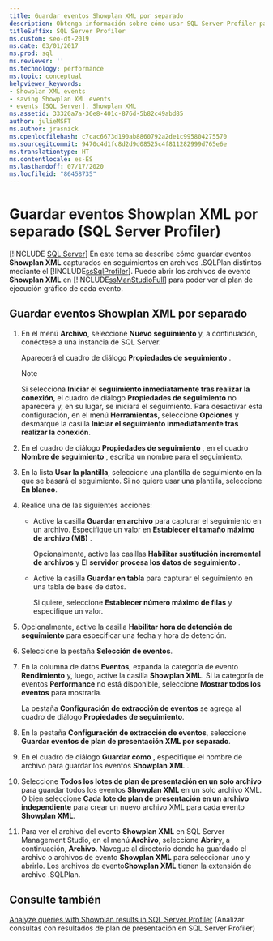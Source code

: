 ```yaml
---
title: Guardar eventos Showplan XML por separado
description: Obtenga información sobre cómo usar SQL Server Profiler para guardar en archivos independientes los eventos Showplan XML capturados mediante seguimiento. Abra los archivos en SQL Server Management Studio.
titleSuffix: SQL Server Profiler
ms.custom: seo-dt-2019
ms.date: 03/01/2017
ms.prod: sql
ms.reviewer: ''
ms.technology: performance
ms.topic: conceptual
helpviewer_keywords:
- Showplan XML events
- saving Showplan XML events
- events [SQL Server], Showplan XML
ms.assetid: 33320a7a-36e8-401c-876d-5b82c49abd85
author: julieMSFT
ms.author: jrasnick
ms.openlocfilehash: c7cac6673d190ab8860792a2de1c995804275570
ms.sourcegitcommit: 9470c4d1fc8d2d9d08525c4f811282999d765e6e
ms.translationtype: HT
ms.contentlocale: es-ES
ms.lasthandoff: 07/17/2020
ms.locfileid: "86458735"
---
```

# <a name="save-showplan-xml-events-separately-sql-server-profiler"></a>Guardar eventos Showplan XML por separado (SQL Server Profiler)
 [!INCLUDE [SQL Server](../../includes/applies-to-version/sqlserver.md)]
  En este tema se describe cómo guardar eventos **Showplan XML** capturados en seguimientos en archivos .SQLPlan distintos mediante el [!INCLUDE[ssSqlProfiler](../../includes/sssqlprofiler-md.md)]. Puede abrir los archivos de evento **Showplan XML** en [!INCLUDE[ssManStudioFull](../../includes/ssmanstudiofull-md.md)] para poder ver el plan de ejecución gráfico de cada evento.  
  
## <a name="save-showplan-xml-events-separately"></a>Guardar eventos Showplan XML por separado  
  
1. En el menú **Archivo**, seleccione **Nuevo seguimiento** y, a continuación, conéctese a una instancia de SQL Server.  
  
     Aparecerá el cuadro de diálogo **Propiedades de seguimiento** .  
  
    > [!NOTE]  
    >  Si selecciona **Iniciar el seguimiento inmediatamente tras realizar la conexión**, el cuadro de diálogo **Propiedades de seguimiento** no aparecerá y, en su lugar, se iniciará el seguimiento. Para desactivar esta configuración, en el menú **Herramientas**, seleccione **Opciones** y desmarque la casilla **Iniciar el seguimiento inmediatamente tras realizar la conexión**.  
  
2. En el cuadro de diálogo **Propiedades de seguimiento** , en el cuadro **Nombre de seguimiento** , escriba un nombre para el seguimiento.  
  
3. En la lista **Usar la plantilla**, seleccione una plantilla de seguimiento en la que se basará el seguimiento. Si no quiere usar una plantilla, seleccione **En blanco**.  
  
4. Realice una de las siguientes acciones:  
  
    -   Active la casilla **Guardar en archivo** para capturar el seguimiento en un archivo. Especifique un valor en **Establecer el tamaño máximo de archivo (MB)** . 
    
        Opcionalmente, active las casillas **Habilitar sustitución incremental de archivos** y **El servidor procesa los datos de seguimiento** .  
  
    -   Active la casilla **Guardar en tabla** para capturar el seguimiento en una tabla de base de datos. 
    
        Si quiere, seleccione **Establecer número máximo de filas** y especifique un valor.  
  
5. Opcionalmente, active la casilla **Habilitar hora de detención de seguimiento** para especificar una fecha y hora de detención. 
  
6. Seleccione la pestaña **Selección de eventos**.  
  
7. En la columna de datos **Eventos**, expanda la categoría de evento **Rendimiento** y, luego, active la casilla **Showplan XML**. Si la categoría de eventos **Performance** no está disponible, seleccione **Mostrar todos los eventos** para mostrarla.  
  
     La pestaña **Configuración de extracción de eventos** se agrega al cuadro de diálogo **Propiedades de seguimiento**.  
  
8. En la pestaña **Configuración de extracción de eventos**, seleccione **Guardar eventos de plan de presentación XML por separado**.  
  
9. En el cuadro de diálogo **Guardar como** , especifique el nombre de archivo para guardar los eventos **Showplan XML** .  
  
10. Seleccione **Todos los lotes de plan de presentación en un solo archivo** para guardar todos los eventos **Showplan XML** en un solo archivo XML. O bien seleccione **Cada lote de plan de presentación en un archivo independiente** para crear un nuevo archivo XML para cada evento **Showplan XML**.  
  
11. Para ver el archivo del evento **Showplan XML** en SQL Server Management Studio, en el menú **Archivo**, seleccione **Abrir**y, a continuación, **Archivo**. Navegue al directorio donde ha guardado el archivo o archivos de evento **Showplan XML** para seleccionar uno y abrirlo. Los archivos de evento**Showplan XML** tienen la extensión de archivo .SQLPlan.  

## <a name="see-also"></a>Consulte también  
 [Analyze queries with Showplan results in SQL Server Profiler](../../tools/sql-server-profiler/analyze-queries-with-showplan-results-in-sql-server-profiler.md) (Analizar consultas con resultados de plan de presentación en SQL Server Profiler)  
  
  
